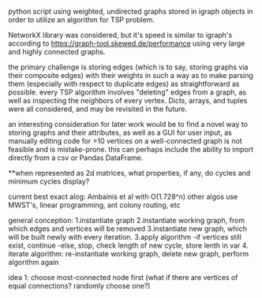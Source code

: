 python script using weighted, undirected graphs stored in igraph objects in order to utilize an algorithm for TSP problem. 

NetworkX library was considered, but it's speed is similar to igraph's according to https://graph-tool.skewed.de/performance using very large and highly connected graphs. 

the primary challenge is storing edges (which is to say, storing graphs via their composite edges) with their weights in such a way as to make parsing them (especially with respect to duplicate edges) as straightforward as possible. every TSP algorithm involves "deleting" edges from a graph, as well as inspecting the neighbors of every vertex. Dicts, arrays, and tuples were all considered, and may be revisited in the future. 

an interesting consideration for later work would be to find a novel way to storing graphs and their attributes, as well as a GUI for user input, as manually editing code for >10 vertices on a well-connected graph is not feasible and is mistake-prone. this can perhaps include the ability to import directly from a csv or Pandas DataFrame. 


**when represented as 2d matrices, what properties, if any, do cycles and minimum cycles display? 

current best exact alog: Ambainis et al with O(1.728^n)
other algos use MWST's, linear programming, ant colony routing, etc

general conception:
1.instantiate graph
2.instantiate working graph, from which edges and vertices will be removed
3.instantiate new graph, which will be built newly with every iteration.
3.apply algorithm
  -if vertices still exist, continue
  -else, stop, check length of new cycle, store lenth in var
4. iterate algorithm: re-instantiate working graph, delete new graph, perform algorithm again




idea 1: choose most-connected node first
  (what if there are vertices of equal connections? randomly choose one?)

